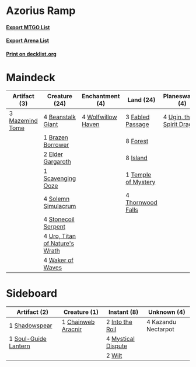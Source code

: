 # Azorius Ramp

#### [Export MTGO List](../collection/Azorius%20Ramp/Azorius%20Ramp.txt)
#### [Export Arena List](../collection/Azorius%20Ramp/Azorius%20Ramp_arena.txt)
#### [Print on decklist.org](http://decklist.org/?deckmain=4%09Beanstalk%20Giant%0A1%09Brazen%20Borrower%0A1%09Confounding%20Conundrum%0A2%09Elder%20Gargaroth%0A3%09Fabled%20Passage%0A8%09Forest%0A8%09Island%0A3%09Mazemind%20Tome%0A1%09Scavenging%20Ooze%0A4%09Solemn%20Simulacrum%0A4%09Stonecoil%20Serpent%0A1%09Temple%20of%20Mystery%0A4%09Thornwood%20Falls%0A4%09Ugin,%20the%20Spirit%20Dragon%0A4%09Uro,%20Titan%20of%20Nature's%20Wrath%0A4%09Waker%20of%20Waves%0A4%09Wolfwillow%20Haven&deckside=1%09Chainweb%20Aracnir%0A2%09Into%20the%20Roil%0A4%09Kazandu%20Nectarpot%0A4%09Mystical%20Dispute%0A1%09Shadowspear%0A1%09Soul-Guide%20Lantern%0A2%09Wilt)
# Maindeck

|                                       Artifact (3)                                       |                                              Creature (24)                                              |                                       Enchantment (4)                                       |                                          Land (24)                                           |                                          Planeswalker (4)                                          |      Unknown (1)      |
|------------------------------------------------------------------------------------------|---------------------------------------------------------------------------------------------------------|---------------------------------------------------------------------------------------------|----------------------------------------------------------------------------------------------|----------------------------------------------------------------------------------------------------|-----------------------|
|3 [Mazemind Tome](http://gatherer.wizards.com/Pages/Card/Details.aspx?multiverseid=485555)|4 [Beanstalk Giant](http://gatherer.wizards.com/Pages/Card/Details.aspx?multiverseid=473111)             |4 [Wolfwillow Haven](http://gatherer.wizards.com/Pages/Card/Details.aspx?multiverseid=476456)|3 [Fabled Passage](http://gatherer.wizards.com/Pages/Card/Details.aspx?multiverseid=473206)   |4 [Ugin, the Spirit Dragon](http://gatherer.wizards.com/Pages/Card/Details.aspx?multiverseid=391948)|1 Confounding Conundrum|
|                                                                                          |1 [Brazen Borrower](http://gatherer.wizards.com/Pages/Card/Details.aspx?multiverseid=473001)             |                                                                                             |8 [Forest](http://gatherer.wizards.com/Pages/Card/Details.aspx?multiverseid=439860)           |                                                                                                    |                       |
|                                                                                          |2 [Elder Gargaroth](http://gatherer.wizards.com/Pages/Card/Details.aspx?multiverseid=485502)             |                                                                                             |8 [Island](http://gatherer.wizards.com/Pages/Card/Details.aspx?multiverseid=439857)           |                                                                                                    |                       |
|                                                                                          |1 [Scavenging Ooze](http://gatherer.wizards.com/Pages/Card/Details.aspx?multiverseid=420783)             |                                                                                             |1 [Temple of Mystery](http://gatherer.wizards.com/Pages/Card/Details.aspx?multiverseid=373571)|                                                                                                    |                       |
|                                                                                          |4 [Solemn Simulacrum](http://gatherer.wizards.com/Pages/Card/Details.aspx?multiverseid=389682)           |                                                                                             |4 [Thornwood Falls](http://gatherer.wizards.com/Pages/Card/Details.aspx?multiverseid=405420)  |                                                                                                    |                       |
|                                                                                          |4 [Stonecoil Serpent](http://gatherer.wizards.com/Pages/Card/Details.aspx?multiverseid=473197)           |                                                                                             |                                                                                              |                                                                                                    |                       |
|                                                                                          |4 [Uro, Titan of Nature's Wrath](http://gatherer.wizards.com/Pages/Card/Details.aspx?multiverseid=476480)|                                                                                             |                                                                                              |                                                                                                    |                       |
|                                                                                          |4 [Waker of Waves](http://gatherer.wizards.com/Pages/Card/Details.aspx?multiverseid=485407)              |                                                                                             |                                                                                              |                                                                                                    |                       |


# Sideboard

|                                         Artifact (2)                                          |                                        Creature (1)                                         |                                         Instant (8)                                         |    Unknown (4)    |
|-----------------------------------------------------------------------------------------------|---------------------------------------------------------------------------------------------|---------------------------------------------------------------------------------------------|-------------------|
|1 [Shadowspear](http://gatherer.wizards.com/Pages/Card/Details.aspx?multiverseid=476487)       |1 [Chainweb Aracnir](http://gatherer.wizards.com/Pages/Card/Details.aspx?multiverseid=476418)|2 [Into the Roil](http://gatherer.wizards.com/Pages/Card/Details.aspx?multiverseid=389560)   |4 Kazandu Nectarpot|
|1 [Soul-Guide Lantern](http://gatherer.wizards.com/Pages/Card/Details.aspx?multiverseid=476488)|                                                                                             |4 [Mystical Dispute](http://gatherer.wizards.com/Pages/Card/Details.aspx?multiverseid=473020)|                   |
|                                                                                               |                                                                                             |2 [Wilt](http://gatherer.wizards.com/Pages/Card/Details.aspx?multiverseid=479696)            |                   |

